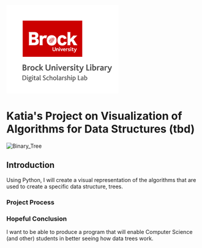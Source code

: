 ![DSL Logo](dsl_logo.png)


# Katia's Project on Visualization of Algorithms for Data Structures (tbd)

![Binary_Tree](https://www.geeksforgeeks.org/wp-content/uploads/binary-tree-to-DLL.png)
 
## Introduction
Using Python, I will create a visual representation of the algorithms that are used to create a specific data structure, trees.


### Project Process



### Hopeful Conclusion
I want to be able to produce a program that will enable Computer Science (and other) students in better seeing how data trees work.
